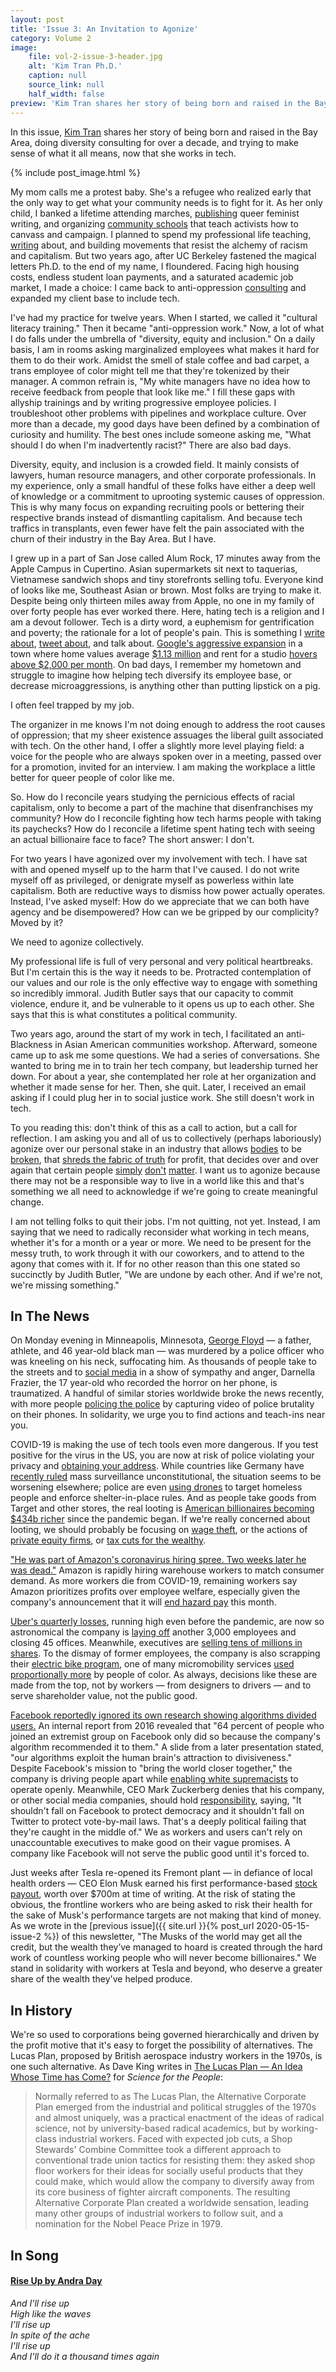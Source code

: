 ```yaml
---
layout: post
title: 'Issue 3: An Invitation to Agonize'
category: Volume 2
image:
    file: vol-2-issue-3-header.jpg
    alt: 'Kim Tran Ph.D.'
    caption: null
    source_link: null
    half_width: false
preview: 'Kim Tran shares her story of being born and raised in the Bay Area, doing diversity consulting for over a decade, and trying to make sense of what it all means, now that she works in tech.'
---
```


In this issue, [Kim Tran](https://twitter.com/but_im_kim_tran) shares her story of being born and raised in the Bay Area, doing diversity consulting for over a decade, and trying to make sense of what it all means, now that she works in tech.

<!--excerpt-->

{% include post_image.html %}

My mom calls me a protest baby. She's a refugee who realized early that the only way to get what your community needs is to fight for it. As her only child, I banked a lifetime attending marches, [publishing](http://www.thirdwomanpress.com/) queer feminist writing, and organizing [community schools](https://vietunity.wordpress.com/hai-ba-trung/) that teach activists how to canvass and campaign. I planned to spend my professional life teaching, [writing](https://www.teenvogue.com/story/transformative-justice-explained) about, and building movements that resist the alchemy of racism and capitalism. But two years ago, after UC Berkeley fastened the magical letters Ph.D. to the end of my name, I floundered. Facing high housing costs, endless student loan payments, and a saturated academic job market, I made a choice: I came back to anti-oppression [consulting](https://www.linkedin.com/in/kim-tran-ph-d-546439a9) and expanded my client base to include tech.

I've had my practice for twelve years. When I started, we called it "cultural literacy training." Then it became "anti-oppression work." Now, a lot of what I do falls under the umbrella of "diversity, equity and inclusion." On a daily basis, I am in rooms asking marginalized employees what makes it hard for them to do their work. Amidst the smell of stale coffee and bad carpet, a trans employee of color might tell me that they're tokenized by their manager. A common refrain is, "My white managers have no idea how to receive feedback from people that look like me." I fill these gaps with allyship trainings and by writing progressive employee policies. I troubleshoot other problems with pipelines and workplace culture. Over more than a decade, my good days have been defined by a combination of curiosity and humility. The best ones include someone asking me, "What should I do when I'm inadvertently racist?" There are also bad days.

Diversity, equity, and inclusion is a crowded field. It mainly consists of lawyers, human resource managers, and other corporate professionals. In my experience, only a small handful of these folks have either a deep well of knowledge or a commitment to uprooting systemic causes of oppression. This is why many focus on expanding recruiting pools or bettering their respective brands instead of dismantling capitalism. And because tech traffics in transplants, even fewer have felt the pain associated with the churn of their industry in the Bay Area. But I have.

I grew up in a part of San Jose called Alum Rock, 17 minutes away from the Apple Campus in Cupertino. Asian supermarkets sit next to taquerias, Vietnamese sandwich shops and tiny storefronts selling tofu. Everyone kind of looks like me, Southeast Asian or brown. Most folks are trying to make it. Despite being only thirteen miles away from Apple, no one in my family of over forty people has ever worked there. Here, hating tech is a religion and I am a devout follower. Tech is a dirty word, a euphemism for gentrification and poverty; the rationale for a lot of people's pain. This is something I [write about](https://rewire.news/article/2017/10/24/neighbors-look-like-alien-women-gentrification/), [tweet about](https://twitter.com/but_im_kim_tran/status/1259207531982811137), and talk about. [Google's aggressive expansion](https://www.sfchronicle.com/business/article/Google-proposes-master-plan-for-San-Jose-14511528.php) in a town where home values average [$1.13 million](https://www.zillow.com/research/hottest-housing-markets-2018-17852/) and rent for a studio [hovers above $2,000 per month](https://www.apartmentguide.com/blog/most-expensive-cities-for-renters/). On bad days, I remember my hometown and struggle to imagine how helping tech diversify its employee base, or decrease microaggressions, is anything other than putting lipstick on a pig.

I often feel trapped by my job.

The organizer in me knows I'm not doing enough to address the root causes of oppression; that my sheer existence assuages the liberal guilt associated with tech. On the other hand, I offer a slightly more level playing field: a voice for the people who are always spoken over in a meeting, passed over for a promotion, invited for an interview. I am making the workplace a little better for queer people of color like me.

So. How do I reconcile years studying the pernicious effects of racial capitalism, only to become a part of the machine that disenfranchises my community? How do I reconcile fighting how tech harms people with taking its paychecks? How do I reconcile a lifetime spent hating tech with seeing an actual billionaire face to face? The short answer: I don't.

For two years I have agonized over my involvement with tech. I have sat with and opened myself up to the harm that I've caused. I do not write myself off as privileged, or denigrate myself as powerless within late capitalism. Both are reductive ways to dismiss how power actually operates. Instead, I've asked myself: How do we appreciate that we can both have agency and be disempowered? How can we be gripped by our complicity? Moved by it?

We need to agonize collectively.

My professional life is full of very personal and very political heartbreaks. But I'm certain this is the way it needs to be. Protracted contemplation of our values and our role is the only effective way to engage with something so incredibly immoral. Judith Butler says that our capacity to commit violence, endure it, and be vulnerable to it opens us up to each other. She says that this is what constitutes a political community.

Two years ago, around the start of my work in tech, I facilitated an anti-Blackness in Asian American communities workshop. Afterward, someone came up to ask me some questions. We had a series of conversations. She wanted to bring me in to train her tech company, but leadership turned her down. For about a year, she contemplated her role at her organization and whether it made sense for her. Then, she quit. Later, I received an email asking if I could plug her in to social justice work. She still doesn't work in tech.

To you reading this: don't think of this as a call to action, but a call for reflection. I am asking you and all of us to collectively (perhaps laboriously) agonize over our personal stake in an industry that allows [bodies](https://techcrunch.com/2020/05/22/an-eighth-amazon-warehouse-employee-has-died-from-covid-19/) to be [broken](https://www.revealnews.org/article/tesla-says-its-factory-is-safer-but-it-left-injuries-off-the-books/), that [shreds the fabric of truth](https://www.newyorker.com/podcast/political-scene/how-facebook-continues-to-spread-fake-news) for profit, that decides over and over again that certain people [simply](https://www.technologyreview.com/2018/10/22/139639/amazon-is-the-invisible-backbone-behind-ices-immigration-crackdown/) [don't](https://mijente.net/wp-content/uploads/2018/10/WHO%E2%80%99S-BEHIND-ICE_-The-Tech-and-Data-Companies-Fueling-Deportations-_v1.pdf) [matter](https://www.sfchronicle.com/politics/article/Stern-attitude-toward-tech-industry-emerges-on-SF-13823806.php). I want us to agonize because there may not be a responsible way to live in a world like this and that's something we all need to acknowledge if we're going to create meaningful change.

I am not telling folks to quit their jobs. I'm not quitting, not yet. Instead, I am saying that we need to radically reconsider what working in tech means, whether it's for a month or a year or more. We need to be present for the messy truth, to work through it with our coworkers, and to attend to the agony that comes with it. If for no other reason than this one stated so succinctly by Judith Butler, "We are undone by each other. And if we're not, we're missing something."

## In The News

On Monday evening in Minneapolis, Minnesota, [George Floyd](https://www.nytimes.com/2020/05/27/us/george-floyd-minneapolis-death.html) — a father, athlete, and 46 year-old black man — was murdered by a police officer who was kneeling on his neck, suffocating him. As thousands of people take to the streets and to [social media](https://twitter.com/search?q=%23GeorgeFloyd&src=typeahead_click) in a show of sympathy and anger, Darnella Frazier, the 17 year-old who recorded the horror on her phone, is traumatized. A handful of similar stories worldwide broke the news recently, with more people [policing the police](https://www.chicagotribune.com/featured/sns-nyt-bystander-videos-policing-police-20200527-xi7qybnjxrgpfl5q6jsy2zb3mq-story.html) by capturing video of police brutality on their phones. In solidarity, we urge you to find actions and teach-ins near you.

COVID-19 is making the use of tech tools even more dangerous. If you test positive for the virus in the US, you are now at risk of police violating your privacy and [obtaining your address](https://www.nbcnews.com/news/us-news/tested-positive-coronavirus-health-workers-may-share-your-address-police-n1178696). While countries like Germany have [recently ruled](https://www.eff.org/deeplinks/2020/05/victory-german-mass-surveillance-abroad-ruled-unconstitutional) mass surveillance unconstitutional, the situation seems to be worsening elsewhere; police are even [using drones](https://www.nbcnews.com/tech/security/homeless-people-are-risk-coronavirus-police-have-contentious-solution-drones-n1191866) to target homeless people and enforce shelter-in-place rules. And as people take goods from Target and other stores, the real looting is [American billionaires becoming $434b richer](https://www.cnbc.com/2020/05/21/american-billionaires-got-434-billion-richer-during-the-pandemic.html) since the pandemic began. If we're really concerned about looting, we should probably be focusing on [wage theft](https://www.epi.org/publication/epidemic-wage-theft-costing-workers-hundreds/), or the actions of [private equity firms](https://www.theonion.com/protestors-criticized-for-looting-businesses-without-fo-1843735351), or [tax cuts for the wealthy](https://twitter.com/ohJuliatweets/status/12660050427730493470).

["He was part of Amazon's coronavirus hiring spree. Two weeks later he was dead."](https://www.latimes.com/business/technology/story/2020-05-27/la-fi-tn-amazon-worker-dead-hiring-wave) Amazon is rapidly hiring warehouse workers to match consumer demand. As more workers die from COVID-19, remaining workers say Amazon prioritizes profits over employee welfare, especially given the company's announcement that it will [end hazard pay](https://www.vox.com/recode/2020/5/13/21256756/amazon-pay-increases-frontline-warehouse-workers-covid-19-coronavirus-pandemic-may) this month.

[Uber's quarterly losses](https://techcrunch.com/2020/05/07/uber-eats-grew-like-hell-in-q1-but-ubers-still-lost-nearly-3b/), running high even before the pandemic, are now so astronomical the company is [laying off](https://techcrunch.com/2020/05/18/more-uber-layoffs/) another 3,000 employees and closing 45 offices. Meanwhile, executives are [selling tens of millions in shares](https://www.businessinsider.com/after-layoffs-uber-exec-sold-half-her-shares-86-million-2020-5). To the dismay of former employees, the company is also scrapping their [electric bike program](https://www.vice.com/en_us/article/jgx8jb/a-shameful-nightmare-truckloads-of-perfectly-good-jump-bikes-are-being-shredded), one of many micromobility services [used proportionally more](https://www.wired.com/story/electric-scooter-share-demographics-report-study-populus/) by people of color. As always, decisions like these are made from the top, not by workers — from designers to drivers — and to serve shareholder value, not the public good.

[Facebook reportedly ignored its own research showing algorithms divided users.](https://www.theverge.com/2020/5/26/21270659/facebook-division-news-feed-algorithms) An internal report from 2016 revealed that "64 percent of people who joined an extremist group on Facebook only did so because the company's algorithm recommended it to them." A slide from a later presentation stated, "our algorithms exploit the human brain's attraction to divisiveness." Despite Facebook's mission to "bring the world closer together," the company is driving people apart while [enabling white supremacists](https://www.theguardian.com/technology/2019/nov/21/facebook-white-nationalists-ban-vdare-red-ice) to operate openly. Meanwhile, CEO Mark Zuckerberg denies that his company, or other social media companies, should hold [responsibility](https://www.wsj.com/articles/twitters-labels-for-trump-tweets-show-platforms-split-over-political-speech-11590621829), saying, "It shouldn't fall on Facebook to protect democracy and it shouldn't fall on Twitter to protect vote-by-mail laws. That's a deeply political failing that they're caught in the middle of." We as workers and users can't rely on unaccountable executives to make good on their vague promises. A company like Facebook will not serve the public good until it's forced to.

Just weeks after Tesla re-opened its Fremont plant — in defiance of local health orders — CEO Elon Musk earned his first performance-based [stock payout](https://www.cnbc.com/2020/05/28/musk-gets-first-tranche-of-multimillion-dollar-tesla-incentive-payout.html), worth over $700m at time of writing. At the risk of stating the obvious, the frontline workers who are being asked to risk their health for the sake of Musk's performance targets are not making that kind of money. As we wrote in the [previous issue]({{ site.url }}{% post_url 2020-05-15-issue-2 %}) of this newsletter, "The Musks of the world may get all the credit, but the wealth they’ve managed to hoard is created through the hard work of countless working people who will never become billionaires." We stand in solidarity with workers at Tesla and beyond, who deserve a greater share of the wealth they've helped produce.

## In History

We're so used to corporations being governed hierarchically and driven by the profit motive that it's easy to forget the possibility of alternatives. The Lucas Plan, proposed by British aerospace industry workers in the 1970s, is one such alternative. As Dave King writes in [The Lucas Plan — An Idea Whose Time has Come?](https://magazine.scienceforthepeople.org/vol22-2/the-new-lucas-plan/) for _Science for the People_:

> Normally referred to as The Lucas Plan, the Alternative Corporate Plan emerged from the industrial and political struggles of the 1970s and almost uniquely, was a practical enactment of the ideas of radical science, not by university-based radical academics, but by working-class industrial workers. Faced with expected job cuts, a Shop Stewards' Combine Committee took a different approach to conventional trade union tactics for resisting them: they asked shop floor workers for their ideas for socially useful products that they could make, which would allow the company to diversify away from its core business of fighter aircraft components. The resulting Alternative Corporate Plan created a worldwide sensation, leading many other groups of industrial workers to follow suit, and a nomination for the Nobel Peace Prize in 1979.

## In Song

#### [Rise Up by Andra Day](https://www.youtube.com/watch?v=kNKu1uNBVkU)

_And I'll rise up_<br/>
_High like the waves_<br/>
_I'll rise up_<br/>
_In spite of the ache_<br/>
_I'll rise up_<br/>
_And I'll do it a thousand times again_<br/>
